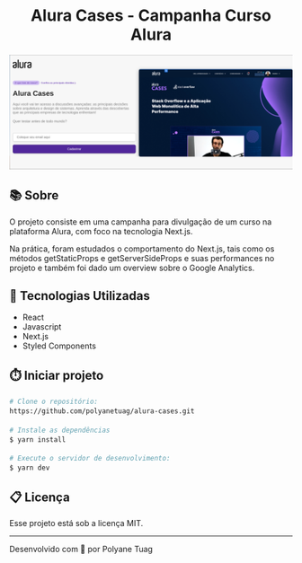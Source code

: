 <h1 align="center">Alura Cases - Campanha Curso Alura </h1>

<div align="center">
    <img width='800' src="public/images/demoPage.png">
</div>

## 📚 Sobre
O projeto consiste em uma campanha para divulgação de um curso na plataforma Alura, com foco na tecnologia Next.js.

Na prática, foram estudados o comportamento do Next.js, tais como os métodos getStaticProps e getServerSideProps e suas performances no projeto e também foi dado um overview sobre o Google Analytics.



## 🚀 Tecnologias Utilizadas
- React
- Javascript
- Next.js
- Styled Components


## ⏱️ Iniciar projeto

```bash
# Clone o repositório:
https://github.com/polyanetuag/alura-cases.git

# Instale as dependências
$ yarn install

# Execute o servidor de desenvolvimento:
$ yarn dev

```

## 📋 Licença
Esse projeto está sob a licença MIT. 

---

Desenvolvido com 💜 por Polyane Tuag
